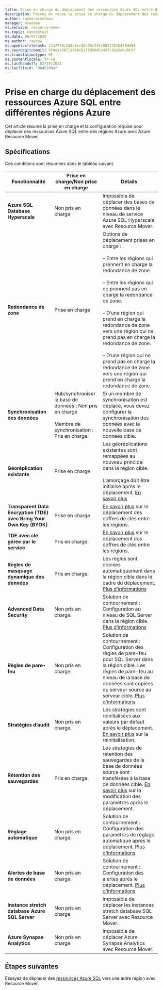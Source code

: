 ```yaml
---
title: Prise en charge du déplacement des ressources Azure SQL entre différentes régions avec Azure Resource Mover
description: Passez en revue la prise en charge du déplacement des ressources Azure SQL entre différentes régions avec Azure Resource Mover.
author: rayne-wiselman
manager: evansma
ms.service: resource-move
ms.topic: conceptual
ms.date: 09/07/2020
ms.author: raynew
ms.openlocfilehash: 22a7738c2d4d3cc02c03c233e0821f07b459dd94
ms.sourcegitcommit: 910a1a38711966cb171050db245fc3b22abc8c5f
ms.translationtype: HT
ms.contentlocale: fr-FR
ms.lasthandoff: 03/19/2021
ms.locfileid: "96452084"
---
```

# <a name="support-for-moving-azure-sql-resources-between-azure-regions"></a>Prise en charge du déplacement des ressources Azure SQL entre différentes régions Azure

Cet article résume la prise en charge et la configuration requise pour déplacer des ressources Azure SQL entre des régions Azure avec Azure Resource Mover.

## <a name="requirements"></a>Spécifications

Ces conditions sont résumées dans le tableau suivant.

**Fonctionnalité** | **Prise en charge/Non prise en charge** | **Détails**
--- | --- | ---
**Azure SQL Database Hyperscale** | Non pris en charge | Impossible de déplacer des bases de données dans le niveau de service Azure SQL Hyperscale avec Resource Mover.
**Redondance de zone** | Prise en charge |  Options de déplacement prises en charge :<br/><br/> – Entre les régions qui prennent en charge la redondance de zone.<br/><br/> – Entre les régions qui ne prennent pas en charge la redondance de zone.<br/><br/> – D’une région qui prend en charge la redondance de zone vers une région qui ne prend pas en charge la redondance de zone.<br/><br/> – D’une région qui ne prend pas en charge la redondance de zone vers une région qui prend en charge la redondance de zone. 
**Synchronisation des données** | Hub/synchroniser la base de données : Non pris en charge<br/><br/> Membre de synchronisation : Pris en charge. | Si un membre de synchronisation est déplacé, vous devez configurer la synchronisation des données avec la nouvelle base de données cible.
**Géoréplication existante** | Prise en charge | Les géoréplications existantes sont remappées au nouveau principal dans la région cible.<br/><br/> L’amorçage doit être initialisé après le déplacement. [En savoir plus](../azure-sql/database/active-geo-replication-configure-portal.md)
**Transparent Data Encryption (TDE) avec Bring Your Own Key (BYOK)** | Prise en charge | [En savoir plus](../key-vault/general/move-region.md) sur le déplacement des coffres de clés entre les régions.
**TDE avec clé gérée par le service** | Pris en charge. |  [En savoir plus](../key-vault/general/move-region.md) sur le déplacement des coffres de clés entre les régions.
**Règles de masquage dynamique des données** | Pris en charge. | Les règles sont copiées automatiquement dans la région cible dans le cadre du déplacement. [Plus d’informations](../azure-sql/database/dynamic-data-masking-configure-portal.md)
**Advanced Data Security** | Non pris en charge. | Solution de contournement : Configuration au niveau de SQL Server dans la région cible. [Plus d’informations](../azure-sql/database/azure-defender-for-sql.md)
**Règles de pare-feu** | Non pris en charge. | Solution de contournement : Configuration des règles de pare-feu pour SQL Server dans la région cible. Les règles de pare-feu au niveau de la base de données sont copiées du serveur source au serveur cible. [Plus d’informations](../azure-sql/database/firewall-create-server-level-portal-quickstart.md)
**Stratégies d’audit** | Non pris en charge. | Les stratégies sont réinitialisées aux valeurs par défaut après le déplacement. [En savoir plus](../azure-sql/database/auditing-overview.md) sur la réinitialisation.
**Rétention des sauvegardes** | Pris en charge. | Les stratégies de rétention des sauvegardes de la base de données source sont transférées à la base de données cible. [En savoir plus](../azure-sql/database/long-term-backup-retention-configure.md) sur la modification des paramètres après le déplacement.
**Réglage automatique** | Non pris en charge. | Solution de contournement : Configuration des paramètres de réglage automatique après le déplacement. [Plus d’informations](../azure-sql/database/automatic-tuning-enable.md)
**Alertes de base de données** | Non pris en charge. | Solution de contournement : Configuration des alertes après le déplacement. [Plus d’informations](../azure-sql/database/alerts-insights-configure-portal.md)
**Instance stretch database Azure SQL Server** | Non pris en charge | Impossible de déplacer les instances stretch database SQL Server avec Resource Mover.
**Azure Synapse Analytics** | Non pris en charge | Impossible de déplacer Azure Synapse Analytics avec Resource Mover.
## <a name="next-steps"></a>Étapes suivantes

Essayez de déplacer des [ressources Azure SQL](tutorial-move-region-sql.md) vers une autre région avec Resource Mover.
